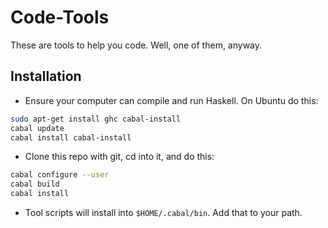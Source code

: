 Code-Tools
====

These are tools to help you code. Well, one of them, anyway.

Installation
----

* Ensure your computer can compile and run Haskell. On Ubuntu do this:

```sh
sudo apt-get install ghc cabal-install
cabal update
cabal install cabal-install
```

* Clone this repo with git, cd into it, and do this:

```sh
cabal configure --user
cabal build
cabal install
```

* Tool scripts will install into `$HOME/.cabal/bin`. Add that to your path.
